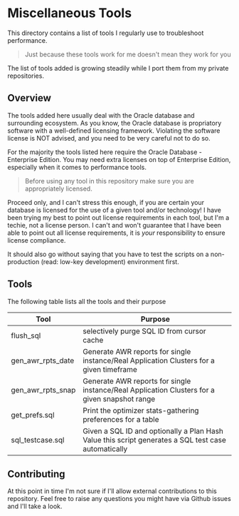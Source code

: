 # Miscellaneous Tools

This directory contains a list of tools I regularly use to troubleshoot performance. 

> Just because these tools work for me doesn't mean they work for you

The list of tools added is growing steadily while I port them from my private repositories.

## Overview

The tools added here usually deal with the Oracle database and surrounding ecosystem. As you know, the Oracle database
is propriatory software with a well-defined licensing framework. Violating the software license is NOT advised, and 
you need to be very careful not to do so. 

For the majority the tools listed here require the Oracle Database - Enterprise Edition. You may need extra licenses on
top of Enterprise Edition, especially when it comes to performance tools. 

> Before using any tool in this repository make sure you are appropriately licensed. 

Proceed only, and I can't stress this enough, if you are certain your database is licensed for the use of a given tool and/or
technology! I have been trying my best to point out license requirements in each tool, but I'm a techie, not a license person.
I can't and won't guarantee that I have been able to point out all license requirements, it is _your_ responsibility to ensure
license compliance.

It should also go without saying that you have to test the scripts on a non-production (read: low-key development) environment
first.

## Tools

The following table lists all the tools and their purpose

| Tool    | Purpose |
| ------- | ------- | 
| flush_sql | selectively purge SQL ID from cursor cache  |
| gen_awr_rpts_date | Generate AWR reports for single instance/Real Application Clusters for a given timeframe |
| gen_awr_rpts_snap | Generate AWR reports for single instance/Real Application Clusters for a given snapshot range |
| get_prefs.sql | Print the optimizer stats-gathering preferences for a table |
| sql_testcase.sql | Given a SQL ID and optionally a Plan Hash Value this script generates a SQL test case automatically |


## Contributing

At this point in time I'm not sure if I'll allow external contributions to this repository. Feel free to raise any questions you might 
have via Github issues and I'll take a look. 